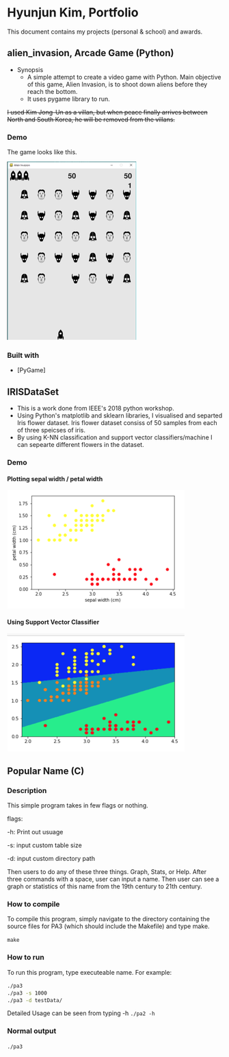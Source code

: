 # Hyunjun Kim, Portfolio 

This document contains my projects (personal & school) and awards.

## alien_invasion, Arcade Game (Python)
* Synopsis
  * A simple attempt to create a video game with Python. Main objective of this game, Alien Invasion, is to shoot down aliens before they reach the bottom. 
  * It uses pygame library to run.

~~I used Kim Jong-Un as a villan, but when peace finally arrives between North and South Korea, he will be removed from the villans.~~

### Demo
The game looks like this.

<img src="https://github.com/TheJacobKim/alien_invasion/blob/master/images/README1.PNG" height="416" width="302">

### Built with
* [PyGame]


## IRISDataSet ##
* This is a work done from IEEE's 2018 python workshop. 
* Using Python's matplotlib and sklearn libraries, I visualised and separted Iris flower dataset. Iris flower dataset consiss of 50 samples from each of three speicses of iris. 
* By using K-NN classification and support vector classifiers/machine I can sepearte different flowers in the dataset. 


### Demo ###
#### Plotting sepal width / petal width ####

<img src="https://github.com/TheJacobKim/IRISDataSet/blob/master/examplePhotos/Example1.png" height="276" width="415">

#### Using Support Vector Classifier ####

<img src="https://github.com/TheJacobKim/IRISDataSet/blob/master/examplePhotos/Example2.png" height="276" width="415">

## Popular Name (C) ##

### Description ###
  This simple program takes in few flags or nothing.
  
  flags:

  -h: Print out usuage

  -s: input custom table size

  -d: input custom directory path
 
  Then users to do any of these three things. Graph, Stats, or Help. After 
three commands with a space, user can input a name. Then user can see a graph 
or statistics of this name from the 19th century to 21th century.

### How to compile ###
To compile this program, simply navigate to the directory containing 
the source files for PA3 (which should include the Makefile) and type make.

`make`

### How to run ###
To run this program, type executeable name. For example:

```bash
./pa3
./pa3 -s 1000
./pa3 -d testData/
```

  Detailed Usage can be seen from typing -h
`./pa2 -h`

### Normal output ###
`./pa3 `



